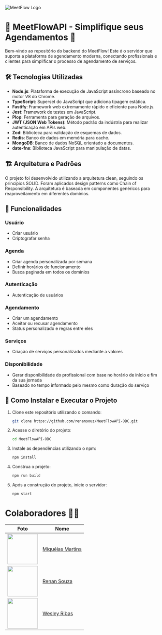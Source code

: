 ![MeetFlow Logo](https://i.imgur.com/0CUyn4O.jpeg)

# 🚀 MeetFlowAPI - Simplifique seus Agendamentos 📅

Bem-vindo ao repositório do backend do MeetFlow! Este é o servidor que suporta a plataforma de agendamento moderna, conectando profissionais e clientes para simplificar o processo de agendamento de serviços.

## 🛠️ Tecnologias Utilizadas

- **Node.js**: Plataforma de execução de JavaScript assíncrono baseado no motor V8 do Chrome.
- **TypeScript**: Superset do JavaScript que adiciona tipagem estática.
- **Fastify**: Framework web extremamente rápido e eficiente para Node.js.
- **Jest**: Framework de testes em JavaScript.
- **Plop**: Ferramenta para geração de arquivos.
- **JWT (JSON Web Tokens)**: Método padrão da indústria para realizar autenticação em APIs web.
- **Zod**: Biblioteca para validação de esquemas de dados.
- **Redis**: Banco de dados em memória para cache.
- **MongoDB**: Banco de dados NoSQL orientado a documentos.
- **date-fns**: Biblioteca JavaScript para manipulação de datas.

## 🏗️ Arquitetura e Padrões

O projeto foi desenvolvido utilizando a arquitetura clean, seguindo os princípios SOLID. Foram aplicados design patterns como Chain of Responsibility. A arquitetura é baseada em componentes genéricos para reaproveitamento em diferentes domínios.

## 🚀 Funcionalidades

### Usuário
- Criar usuário
- Criptografar senha

### Agenda
- Criar agenda personalizada por semana
- Definir horários de funcionamento
- Busca paginada em todos os domínios

### Autenticação
- Autenticação de usuários

### Agendamento
- Criar um agendamento
- Aceitar ou recusar agendamento
- Status personalizado e regras entre eles

### Serviços
- Criação de serviços personalizados mediante a valores

### Disponibilidade
- Gerar disponibilidade do profissional com base no horário de início e fim da sua jornada
- Baseado no tempo informado pelo mesmo como duração do serviço

## 🚀 Como Instalar e Executar o Projeto
1. Clone este repositório utilizando o comando:
    ```bash
   git clone https://github.com/renansouz/MeetFlowAPI-OBC.git
2. Acesse o diretório do projeto:
   ```bash
   cd MeetFlowAPI-OBC
3. Instale as dependências utilizando o npm:
   ```bash
   npm install
4. Construa o projeto:
   ```bash
   npm run build
5. Após a construção do projeto, inicie o servidor:
   ```bash
   npm start

# Colaboradores 🤝🤝

| Foto                                                       | Nome                                                 |
| ---------------------------------------------------------- | ---------------------------------------------------- |
| <img src="https://github.com/miqueiasmartinsf.png" width="100"> | [Miquéias Martins](https://github.com/miqueiasmartinsf) |
| <img src="https://github.com/renansouz.png" width="100"> | [Renan Souza](https://github.com/renansouz) |
| <img src="https://github.com/WesleyR10.png" width="100"> | [Wesley Ribas](https://github.com/WesleyR10) |


